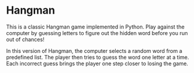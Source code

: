 # Hangman
This is a classic Hangman game implemented in Python. Play against the computer by guessing letters to figure out the hidden word before you run out of chances!

In this version of Hangman, the computer selects a random word from a predefined list. The player then tries to guess the word one letter at a time. Each incorrect guess brings the player one step closer to losing the game.
